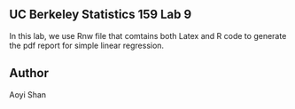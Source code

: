 ## UC Berkeley Statistics 159 Lab 9

In this lab, we use Rnw file that comtains both Latex and R code to generate the pdf report for simple linear regression.

## Author

Aoyi Shan